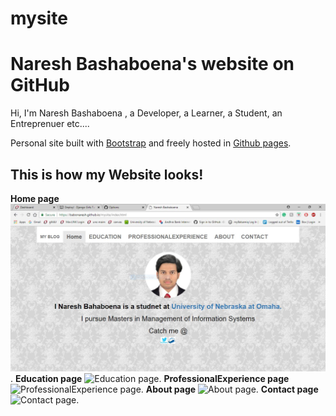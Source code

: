 # mysite
# Naresh Bashaboena's website on GitHub

Hi, I'm Naresh Bashaboena , a Developer, a Learner, a Student, an Entreprenuer etc....

Personal site built with [Bootstrap](http://getbootstrap.com/) and freely
hosted in [Github pages](https://pages.github.com/).
## This is how my Website looks!

**Home page**
![Home page](https://github.com/babonaresh/mysite/blob/master/img/homepage.png).
**Education page**
![Education page](http://babonaresh.github.io/mysite/img/edupage.jpg).
**ProfessionalExperience page**
![ProfessionalExperience page](https://babonaresh.github.io/babonaresh/mysite/img/exppage.jpg).
**About page**
![About page](http://babonaresh.github.io/mysite/img/abtpage.jpg).
**Contact page**
![Contact page](http://babonaresh.github.io/mysite/img/cntpage.jpg).


      
    
